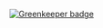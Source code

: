 

[![Greenkeeper badge](https://badges.greenkeeper.io/atom-haskell/atom-highlights.svg)](https://greenkeeper.io/)